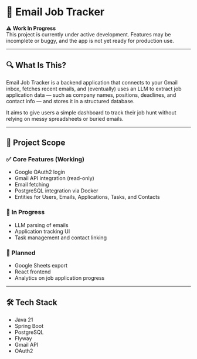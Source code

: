 # 📧 Email Job Tracker

⚠️ **Work In Progress**  
This project is currently under active development. Features may be incomplete or buggy, and the app is not yet ready for production use.  

---

## 🔍 What Is This?

Email Job Tracker is a backend application that connects to your Gmail inbox, fetches recent emails, and (eventually) uses an LLM to extract job application data — such as company names, positions, deadlines, and contact info — and stores it in a structured database.  

It aims to give users a simple dashboard to track their job hunt without relying on messy spreadsheets or buried emails.  

---

## 🚧 Project Scope

### ✅ Core Features (Working)
- Google OAuth2 login  
- Gmail API integration (read-only)  
- Email fetching  
- PostgreSQL integration via Docker  
- Entities for Users, Emails, Applications, Tasks, and Contacts  

### 🔄 In Progress
- LLM parsing of emails  
- Application tracking UI  
- Task management and contact linking  

### 🧠 Planned
- Google Sheets export  
- React frontend  
- Analytics on job application progress  

---

## 🛠 Tech Stack
- Java 21  
- Spring Boot  
- PostgreSQL  
- Flyway  
- Gmail API  
- OAuth2  
